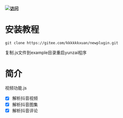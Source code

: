 #### [![访问](https://profile-counter.glitch.me/kkkkkk-10086/count.svg)](https://gitee.com/kkkkkkxuan/newplugin.git)


# 安装教程

```
git clone https://gitee.com/kkkkkkxuan/newplugin.git
```
复制.js文件到example目录重启yunzai程序

# 简介
视频功能.js
- [x] 解析抖音视频
- [x] 解析抖音图集
- [x] 解析抖音评论